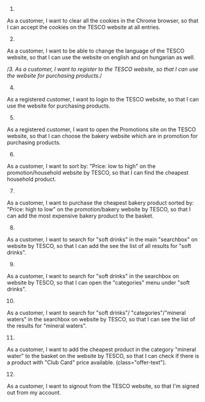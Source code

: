 1.
As a customer,
I want to clear all the cookies in the Chrome browser,
so that I can accept the cookies on the TESCO website at all entries.

2.
As a customer,
I want to be able to change the language of the TESCO website,
so that I can use the website on english and on hungarian as well.

/*3.
As a customer,
I want to register to the TESCO website,
so that I can use the website for purchasing products.*/

4.
As a registered customer,
I want to login to the TESCO website,
so that I can use the website for purchasing products.

5.
As a registered customer,
I want to open the Promotions site on the TESCO website,
so that I can choose the bakery website which are in promotion for purchasing products.

6.
As a customer,
I want to sort by: "Price: low to high" on the promotion/household website by TESCO,
so that I can find the cheapest household product.

7.
As a customer,
I want to purchase the cheapest bakery product sorted by: "Price: high to low" on the promotion/bakery website by TESCO,
so that I can add the most expensive bakery product to the basket.

8.
As a customer,
I want to search for "soft drinks" in the main "searchbox" on website by TESCO,
so that I can add the see the list of all results for "soft drinks".

9.
As a customer,
I want to search for "soft drinks" in the searchbox on website by TESCO,
so that I can open the "categories" menu under "soft drinks".

10.
As a customer,
I want to search for "soft drinks"/ "categories"/"mineral waters" in the searchbox on website by TESCO,
so that I can see the list of the results for "mineral waters".

11.
As a customer,
I want to add the cheapest product in the category "mineral water" to the basket on the website by TESCO,
so that I can check if there is a product with "Club Card" price available. (class="offer-text").

12.
As a customer,
I want to signout from the TESCO website,
so that I'm signed out from my account.